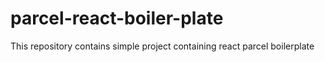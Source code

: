 # parcel-react-boiler-plate
This repository contains simple project containing react parcel boilerplate 
